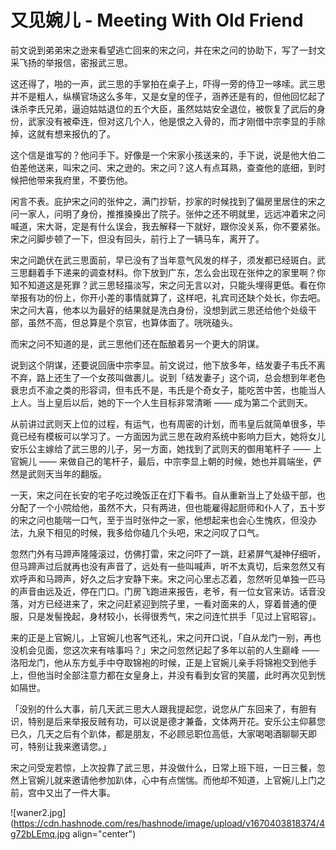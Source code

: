 # 又见婉儿 - Meeting With Old Friend


前文说到弟弟宋之逊来看望逃亡回来的宋之问，并在宋之问的协助下，写了一封文采飞扬的举报信，密报武三思。

这还得了，啪的一声，武三思的手掌拍在桌子上，吓得一旁的侍卫一哆嗦。武三思并不是粗人，纵横官场这么多年，又是女皇的侄子，涵养还是有的，但他回忆起了诛杀李氏兄弟，逼迫姑姑退位的五个大臣，虽然姑姑安全退位，被恢复了武后的身份，武家没有被牵连，但对这几个人，他是恨之入骨的，而才刚借中宗李显的手除掉，这就有想来报仇的了。

这个信是谁写的？他问手下。好像是一个宋家小孩送来的，手下说，说是他大伯二伯差他送来，叫宋之问、宋之逊的。宋之问？这人有点耳熟，查查他的底细，到时候把他带来我府里，不要伤他。

闲言不表。庇护宋之问的张仲之，满门抄斩，抄家的时候找到了偏房里居住的宋之问一家人，问明了身份，推推搡搡出了院子。张仲之还不明就里，远远冲着宋之问喊道，宋大哥，定是有什么误会，我去解释一下就好，跟你没关系，你不要紧张。宋之问脚步顿了一下，但没有回头，前行上了一辆马车，离开了。

宋之问跪伏在武三思面前，早已没有了当年意气风发的样子，须发都已经斑白。武三思翻着手下递来的调查材料。你下放到广东，怎么会出现在张仲之的家里啊？你知不知道这是死罪？武三思轻描淡写，宋之问无言以对，只能头埋得更低。看在你举报有功的份上，你开小差的事情就算了，这样吧，礼宾司还缺个处长，你去吧。宋之问大喜，他本以为最好的结果就是洗白身份，没想到武三思还给他个处级干部，虽然不高，但总算是个京官，也算体面了。咣咣磕头。

而宋之问不知道的是，武三思他们还在酝酿着另一个更大的阴谋。

说到这个阴谋，还要说回唐中宗李显。前文说过，他下放多年，结发妻子韦氏不离不弃，路上还生了一个女孩叫做裹儿。说到「结发妻子」这个词，总会想到年老色衰忠贞不渝之类的形容词，但韦氏不是，韦氏是个奇女子，能吃苦中苦，也能当人上人。当上皇后以后，她的下一个人生目标非常清晰 —— 成为第二个武则天。

从前讲过武则天上位的过程，有运气，也有周密的计划，而韦皇后就简单很多，毕竟已经有模板可以学习了。一方面因为武三思在政府系统中影响力巨大，她将女儿安乐公主嫁给了武三思的儿子，另一方面，她找到了武则天的御用笔杆子 —— 上官婉儿 —— 来做自己的笔杆子，最后，中宗李显上朝的时候，她也并肩端坐，俨然是武则天当年的翻版。

一天，宋之问在长安的宅子吃过晚饭正在灯下看书。自从重新当上了处级干部，也分配了一个小院给他，虽然不大，只有两进，但也能雇得起厨师和仆人了，五十岁的宋之问也能喘一口气，至于当时张仲之一家，他想起来也会心生愧疚，但没办法，九泉下相见的时候，我多给你磕几个头吧，宋之问叹了口气。

忽然门外有马蹄声隆隆滚过，仿佛打雷，宋之问吓了一跳，赶紧屏气凝神仔细听，但马蹄声过后就再也没有声音了，远处有一些叫喊声，听不太真切，后来忽然又有欢呼声和马蹄声，好久之后才安静下来。宋之问心里忐忑着，忽然听见单独一匹马的声音由远及近，停在门口。门房飞跑进来报告，老爷，有一位女官来访。话音没落，对方已经进来了，宋之问赶紧迎到院子里，一看对面来的人，穿着普通的便服，只是发髻挽起，身材较小，长得很秀气，宋之问连忙拱手「见过上官昭容」。

来的正是上官婉儿，上官婉儿也客气还礼，宋之问开口说，「自从龙门一别，再也没机会见面，您这次来有啥事吗？」宋之问忽然记起了多年以前的人生巅峰 —— 洛阳龙门，他从东方虬手中夺取锦袍的时候，正是上官婉儿亲手将锦袍交到他手上，但他当时全部注意力都在女皇身上，并没有看到女官的笑靥，此时再次见到恍如隔世。

「没别的什么大事，前几天武三思大人跟我提起您，说您从广东回来了，有胆有识，特别是后来举报反贼有功，可以说是德才兼备，文体两开花。安乐公主仰慕您已久，几天之后有个趴体，都是朋友，不必顾忌职位高低，大家喝喝酒聊聊天即可，特别让我来邀请您。」

宋之问受宠若惊，上次投靠了武三思，并没做什么，日常上班下班，一日三餐，忽然上官婉儿就来邀请他参加趴体，心中有点惴惴。而他却不知道，上官婉儿上门之前，宫中又出了一件大事。


![waner2.jpg](https://cdn.hashnode.com/res/hashnode/image/upload/v1670403818374/4g72bLEmq.jpg align="center")

